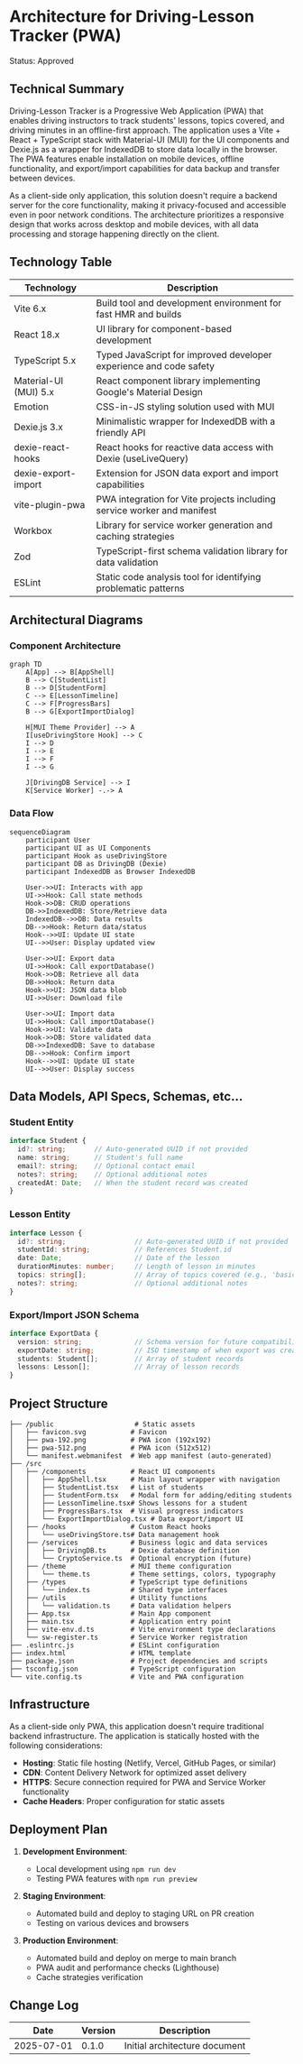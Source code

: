 # Architecture for Driving-Lesson Tracker (PWA)

Status: Approved

## Technical Summary

Driving-Lesson Tracker is a Progressive Web Application (PWA) that enables driving instructors to track students' lessons, topics covered, and driving minutes in an offline-first approach. The application uses a Vite + React + TypeScript stack with Material-UI (MUI) for the UI components and Dexie.js as a wrapper for IndexedDB to store data locally in the browser. The PWA features enable installation on mobile devices, offline functionality, and export/import capabilities for data backup and transfer between devices.

As a client-side only application, this solution doesn't require a backend server for the core functionality, making it privacy-focused and accessible even in poor network conditions. The architecture prioritizes a responsive design that works across desktop and mobile devices, with all data processing and storage happening directly on the client.

## Technology Table

| Technology | Description |
| ------------ | ------------------------------------------------------------- |
| Vite 6.x | Build tool and development environment for fast HMR and builds |
| React 18.x | UI library for component-based development |
| TypeScript 5.x | Typed JavaScript for improved developer experience and code safety |
| Material-UI (MUI) 5.x | React component library implementing Google's Material Design |
| Emotion | CSS-in-JS styling solution used with MUI |
| Dexie.js 3.x | Minimalistic wrapper for IndexedDB with a friendly API |
| dexie-react-hooks | React hooks for reactive data access with Dexie (useLiveQuery) |
| dexie-export-import | Extension for JSON data export and import capabilities |
| vite-plugin-pwa | PWA integration for Vite projects including service worker and manifest |
| Workbox | Library for service worker generation and caching strategies |
| Zod | TypeScript-first schema validation library for data validation |
| ESLint | Static code analysis tool for identifying problematic patterns |

## Architectural Diagrams

### Component Architecture

```mermaid
graph TD
    A[App] --> B[AppShell]
    B --> C[StudentList]
    B --> D[StudentForm]
    C --> E[LessonTimeline]
    C --> F[ProgressBars]
    B --> G[ExportImportDialog]
    
    H[MUI Theme Provider] --> A
    I[useDrivingStore Hook] --> C
    I --> D
    I --> E
    I --> F
    I --> G
    
    J[DrivingDB Service] --> I
    K[Service Worker] -.-> A
```

### Data Flow

```mermaid
sequenceDiagram
    participant User
    participant UI as UI Components
    participant Hook as useDrivingStore
    participant DB as DrivingDB (Dexie)
    participant IndexedDB as Browser IndexedDB
    
    User->>UI: Interacts with app
    UI->>Hook: Call state methods
    Hook->>DB: CRUD operations
    DB->>IndexedDB: Store/Retrieve data
    IndexedDB-->>DB: Data results
    DB-->>Hook: Return data/status
    Hook-->>UI: Update UI state
    UI-->>User: Display updated view
    
    User->>UI: Export data
    UI->>Hook: Call exportDatabase()
    Hook->>DB: Retrieve all data
    DB->>Hook: Return data
    Hook->>UI: JSON data blob
    UI->>User: Download file
    
    User->>UI: Import data
    UI->>Hook: Call importDatabase()
    Hook->>UI: Validate data
    Hook->>DB: Store validated data
    DB->>IndexedDB: Save to database
    DB-->>Hook: Confirm import
    Hook-->>UI: Update UI state
    UI-->>User: Display success
```

## Data Models, API Specs, Schemas, etc...

### Student Entity

```typescript
interface Student {
  id?: string;       // Auto-generated UUID if not provided
  name: string;      // Student's full name
  email?: string;    // Optional contact email
  notes?: string;    // Optional additional notes
  createdAt: Date;   // When the student record was created
}
```

### Lesson Entity

```typescript
interface Lesson {
  id?: string;                 // Auto-generated UUID if not provided
  studentId: string;           // References Student.id
  date: Date;                  // Date of the lesson
  durationMinutes: number;     // Length of lesson in minutes
  topics: string[];            // Array of topics covered (e.g., 'basic driving', 'traffic', 'highway')
  notes?: string;              // Optional additional notes
}
```

### Export/Import JSON Schema

```typescript
interface ExportData {
  version: string;             // Schema version for future compatibility
  exportDate: string;          // ISO timestamp of when export was created
  students: Student[];         // Array of student records
  lessons: Lesson[];           // Array of lesson records
}
```

## Project Structure

```
├── /public                    # Static assets
│   ├── favicon.svg           # Favicon
│   ├── pwa-192.png           # PWA icon (192x192)
│   ├── pwa-512.png           # PWA icon (512x512)
│   └── manifest.webmanifest  # Web app manifest (auto-generated)
├── /src
│   ├── /components           # React UI components
│   │   ├── AppShell.tsx      # Main layout wrapper with navigation
│   │   ├── StudentList.tsx   # List of students
│   │   ├── StudentForm.tsx   # Modal form for adding/editing students
│   │   ├── LessonTimeline.tsx# Shows lessons for a student
│   │   ├── ProgressBars.tsx  # Visual progress indicators
│   │   └── ExportImportDialog.tsx # Data export/import UI
│   ├── /hooks                # Custom React hooks
│   │   └── useDrivingStore.ts# Data management hook
│   ├── /services             # Business logic and data services
│   │   ├── DrivingDB.ts      # Dexie database definition
│   │   └── CryptoService.ts  # Optional encryption (future)
│   ├── /theme                # MUI theme configuration
│   │   └── theme.ts          # Theme settings, colors, typography
│   ├── /types                # TypeScript type definitions
│   │   └── index.ts          # Shared type interfaces
│   ├── /utils                # Utility functions
│   │   └── validation.ts     # Data validation helpers
│   ├── App.tsx               # Main App component
│   ├── main.tsx              # Application entry point
│   ├── vite-env.d.ts         # Vite environment type declarations
│   └── sw-register.ts        # Service Worker registration
├── .eslintrc.js              # ESLint configuration
├── index.html                # HTML template
├── package.json              # Project dependencies and scripts
├── tsconfig.json             # TypeScript configuration
└── vite.config.ts            # Vite and PWA configuration
```

## Infrastructure

As a client-side only PWA, this application doesn't require traditional backend infrastructure. The application is statically hosted with the following considerations:

- **Hosting**: Static file hosting (Netlify, Vercel, GitHub Pages, or similar)
- **CDN**: Content Delivery Network for optimized asset delivery
- **HTTPS**: Secure connection required for PWA and Service Worker functionality
- **Cache Headers**: Proper configuration for static assets

## Deployment Plan

1. **Development Environment**:
   - Local development using `npm run dev`
   - Testing PWA features with `npm run preview`

2. **Staging Environment**:
   - Automated build and deploy to staging URL on PR creation
   - Testing on various devices and browsers

3. **Production Environment**:
   - Automated build and deploy on merge to main branch
   - PWA audit and performance checks (Lighthouse)
   - Cache strategies verification

## Change Log

| Date | Version | Description |
|------|---------|-------------|
| 2025-07-01 | 0.1.0 | Initial architecture document | 
